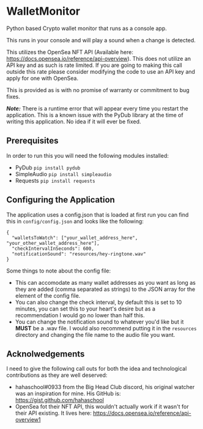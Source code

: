 # WalletMonitor
Python based Crypto wallet monitor that runs as a console app. 

This runs in your console and will play a sound when a change is detected.

This utilizes the OpenSea NFT API (Available here: https://docs.opensea.io/reference/api-overview). This does not utilize an API key and as such is rate limited. If you are going to making this call outside this rate please consider modifying the code to use an API key and apply for one with OpenSea.

This is provided as is with no promise of warranty or commitment to bug fixes. 

***Note:*** There is a runtime error that will appear every time you restart the application. This is a known issue with the PyDub library at the time of writing this application. No idea if it will ever be fixed.

## Prerequisites
In order to run this you will need the following modules installed:
 - PyDub `pip install pydub`
 - SimpleAudio `pip install simpleaudio`
 - Requests `pip install requests`


## Configuring the Application
The application uses a config.json that is loaded at first run you can find this in `config/config.json` and looks like the following:

```
{
  "walletsToWatch": ["your_wallet_address_here", "your_other_wallet_address_here"],
  "checkIntervalInSeconds": 600,
  "notificationSound": "resources/hey-ringtone.wav"
}

```
Some things to note about the config file:
- This can accomodate as many wallet addresses as you want as long as they are added (comma separated as strings) to the JSON array for the element of the config file. 
- You can also change the check interval, by default this is set to 10 minutes, you can set this to your heart's desire but as a recommendation I would go no lower than half this.
- You can change the notification sound to whatever you'd like but it **MUST** be a .wav file. I would also recommend putting it in the `resources` directory and changing the file name to the audio file you want.

## Acknolwedgements
I need to give the following call outs for both the idea and technological contributions as they are well deserved:
- hahaschool#0933 from the Big Head Club discord, his original watcher was an inspiration for mine. His GitHub is: https://gist.github.com/hahaschool
- OpenSea fot their NFT API, this wouldn't actually work if it wasn't for their API existing. It lives here: https://docs.opensea.io/reference/api-overview1